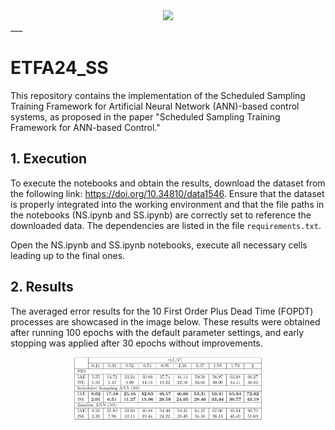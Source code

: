 <div align="center">

<img src="images/SS_ANN.png" width="600px">

</div>
___


# ETFA24_SS
This repository contains the implementation of the Scheduled Sampling Training Framework for Artificial Neural Network (ANN)-based control systems, as proposed in the paper "Scheduled Sampling Training Framework for ANN-based Control."

## 1. Execution
To execute the notebooks and obtain the results, download the dataset from the following link: https://doi.org/10.34810/data1546.
Ensure that the dataset is properly integrated into the working environment and that the file paths in the notebooks (NS.ipynb and SS.ipynb) are correctly set to reference the downloaded data. The dependencies are listed in the file `requirements.txt`. 

Open the NS.ipynb and SS.ipynb notebooks, execute all necessary cells leading up to the final ones.

## 2. Results
The averaged error results for the 10 First Order Plus Dead Time (FOPDT) processes are showcased in the image below. These results were obtained after running 100 epochs with the default parameter settings, and early stopping was applied after 30 epochs without improvements.

<div align="center">

<img src="images/results_table.png" width="300px">

</div>
